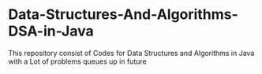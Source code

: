 # Data-Structures-And-Algorithms-DSA-in-Java
This repository consist of Codes for Data Structures and Algorithms in Java with a Lot of problems queues up in future
